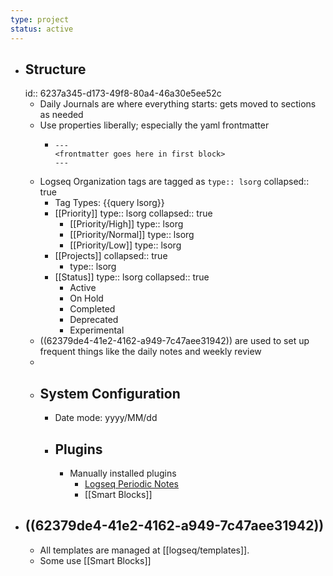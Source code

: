 ```yaml
---
type: project
status: active
---
```


- ## Structure
  id:: 6237a345-d173-49f8-80a4-46a30e5ee52c
	- Daily Journals are where everything starts: gets moved to sections as needed
	- Use properties liberally; especially the yaml frontmatter
		- ```
		  ---
		  <frontmatter goes here in first block>
		  ---
		  ```
	- Logseq Organization tags are tagged as `type:: lsorg`
	  collapsed:: true
		- Tag Types: {{query lsorg}}
		- [[Priority]]
		  type:: lsorg
		  collapsed:: true
			- [[Priority/High]]
			  type:: lsorg
			- [[Priority/Normal]]
			  type:: lsorg
			- [[Priority/Low]]
			  type:: lsorg
		- [[Projects]]
		  collapsed:: true
			- type:: lsorg
		- [[Status]]
		  type:: lsorg
		  collapsed:: true
			- Active
			- On Hold
			- Completed
			- Deprecated
			- Experimental
	- ((62379de4-41e2-4162-a949-7c47aee31942)) are used to set up frequent things like the daily notes and weekly review
	-
	- ## System Configuration
		- Date mode: yyyy/MM/dd
		- ## Plugins
			- Manually installed plugins
				- [Logseq Periodic Notes](https://github.com/brendonscript/logseq-periodic-notes)
				- [[Smart Blocks]]
- ## ((62379de4-41e2-4162-a949-7c47aee31942))
	- All templates are managed at [[logseq/templates]].
	- Some use [[Smart Blocks]]